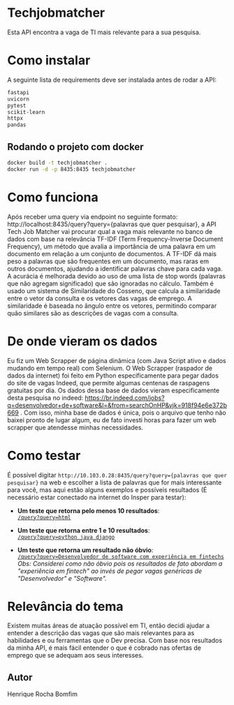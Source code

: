 # Techjobmatcher

Esta API encontra a vaga de TI mais relevante para a sua pesquisa.

# Como instalar

A seguinte lista de requirements deve ser instalada antes de rodar a API:
```bash
fastapi
uvicorn
pytest
scikit-learn
httpx
pandas
```

## Rodando o projeto com docker

```bash
docker build -t techjobmatcher .
docker run -d -p 8435:8435 techjobmatcher
```
# Como funciona

Após receber uma query via endpoint no seguinte formato: http://localhost:8435/query?query={palavras que quer pesquisar}, a API Tech Job Matcher vai procurar qual a vaga mais relevante no banco de dados com base na relevância TF-IDF (Term Frequency-Inverse Document Frequency), um método que avalia a importância de uma palavra em um documento em relação a um conjunto de documentos. A TF-IDF dá mais peso a palavras que são frequentes em um documento, mas raras em outros documentos, ajudando a identificar palavras chave para cada vaga. A acurácia é melhorada devido ao uso de uma lista de stop words (palavras que não agregam significado) que são ignoradas no cálculo. Também é usado um sistema de Similaridade do Cosseno, que calcula a similaridade entre o vetor da consulta e os vetores das vagas de emprego. A similaridade é baseada no ângulo entre os vetores, permitindo comparar quão similares são as descrições de vagas com a consulta.

# De onde vieram os dados

Eu fiz um Web Scrapper de página dinâmica (com Java Script ativo e dados mudando em tempo real) com Selenium. O Web Scrapper (raspador de dados da internet) foi feito em Python especificamente para pegar dados do site de vagas Indeed, que permite algumas centenas de raspagens gratuitas por dia. Os dados dessa base de dados vieram especificamente desta pesquisa no indeed: https://br.indeed.com/jobs?q=desenvolvedor+de+software&l=&from=searchOnHP&vjk=918f94e6e372b669 . Com isso, minha base de dados é única, pois o arquivo que tenho não baixei pronto de lugar algum, eu de fato investi horas para fazer um web scrapper que atendesse minhas necessidades.

# Como testar

É possível digitar `http://10.103.0.28:8435/query?query={palavras que quer pesquisar}` na web e escolher a lista de palavras que for mais interessante para você, mas aqui estão alguns exemplos e possíveis resultados (É necessário estar conectado na internet do Insper para testar):

- **Um teste que retorna pelo menos 10 resultados**:  
  [`/query?query=html`](http://10.103.0.28:8435/query?query=html)

- **Um teste que retorna entre 1 e 10 resultados**:  
  [`/query?query=python java django`](http://10.103.0.28:8435/query?query=python%20java%20django)

- **Um teste que retorna um resultado não óbvio**:  
  [`/query?query=Desenvolvedor de software com experiência em fintechs`](http://10.103.0.28:8435/query?query=Desenvolvedor%20de%20software%20com%20experiência%20em%20fintechs)  
  _Obs: Considerei como não óbvio pois os resultados de fato abordam a "experiência em fintech" ao invés de pegar vagas genéricas de "Desenvolvedor" e "Software"._

# Relevância do tema

Existem muitas áreas de atuação possível em TI, então decidi ajudar a entender a descrição das vagas que são mais relevantes para as habilidades e ou ferramentas que o Dev precisa. Com base nos resultados da minha API, é mais fácil entender o que é cobrado nas ofertas de emprego que se adequam aos seus interesses.

## Autor

Henrique Rocha Bomfim
